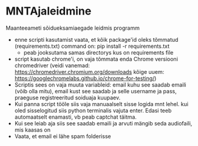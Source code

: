 # MNTAjaleidmine
Maanteeameti sõidueksamiaegade leidmis programm

- enne scripti kasutamist vaata, et kõik package'id oleks tõmmatud (requirements.txt) command on: pip install -r requirements.txt
  - peab jooksutama samas directorys kus on requirements file
- script kasutab chrome'i, on vaja tõmmata enda Chrome versiooni chromedriver (veidi vanemad: https://chromedriver.chromium.org/downloads kõige uuem: https://googlechromelabs.github.io/chrome-for-testing/)
- Scriptis sees on vaja muuta variableid: email kuhu see saadab emaili (võib olla mitu), email kust see saadab ja selle username ja pass, praeguse registreeritud soiduaja kuupaev.
- Kui panna script tööle siis vaja manuaalselt sisse logida mnt lehel. kui oled sisselogitud siis python terminalis vajuta enter. Edasi teeb automaatselt enamasti, vb peab captchat täitma.
- Kui see leiab aja siis see saadab emaili ja arvuti mängib seda audiofaili, mis kaasas on
- Vaata, et email ei lähe spam folderisse
